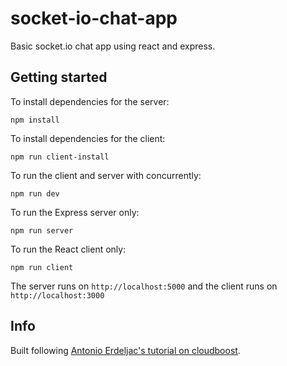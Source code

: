 # socket-io-chat-app
Basic socket.io chat app using react and express.

## Getting started
To install dependencies for the server:
```
npm install
```

To install dependencies for the client:
```
npm run client-install
```

To run the client and server with concurrently:
```
npm run dev
```

To run the Express server only:
```
npm run server
```

To run the React client only:
```
npm run client
```

The server runs on `http://localhost:5000` and the client runs on `http://localhost:3000`

## Info
Built following [Antonio Erdeljac's tutorial on cloudboost](https://blog.cloudboost.io/creating-a-chat-web-app-using-express-js-react-js-socket-io-1b01100a8ea5).